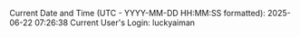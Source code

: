 Current Date and Time (UTC - YYYY-MM-DD HH:MM:SS formatted): 2025-06-22 07:26:38
Current User's Login: luckyaiman
